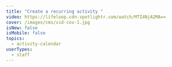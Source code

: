 ```yaml
---
title: "Create a recurring activity "
video: https://lifeloop.cdn.spotlightr.com/watch/MTI4NjA2MA==
cover: /images/cms/vid-cov-1.jpg
isNew: false
isMobile: false
topics:
  - activity-calendar
userTypes:
  - staff
---
```

